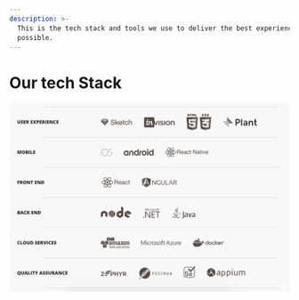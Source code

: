 ```yaml
---
description: >-
  This is the tech stack and tools we use to deliver the best experience
  possible.
---
```


# Our tech Stack

![](../.gitbook/assets/tech.png)

